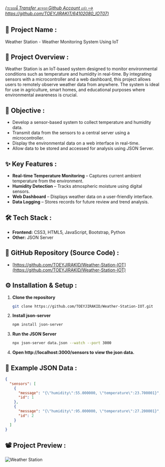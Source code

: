 ###### [(ระบบนี้ Transfer มาจาก Github Account เก่า --> https://github.com/TOEYJIRAKIT/64102080_IOT07)](https://github.com/TOEYJIRAKIT/64102080_IOT07)

## 🚀 **Project Name** :

Weather Station - Weather Monitoring System Using IoT

## 📌 **Project Overview** :

Weather Station is an IoT-based system designed to monitor environmental conditions such as temperature and humidity in real-time. By integrating sensors with a microcontroller and a web dashboard, this project allows users to remotely observe weather data from anywhere. The system is ideal for use in agriculture, smart homes, and educational purposes where environmental awareness is crucial.

## 🎯 **Objective** :

- Develop a sensor-based system to collect temperature and humidity data.
- Transmit data from the sensors to a central server using a microcontroller.
- Display the environmental data on a web interface in real-time.
- Allow data to be stored and accessed for analysis using JSON Server.

## ✨ **Key Features** :

- **Real-time Temperature Monitoring** – Captures current ambient temperature from the environment.
- **Humidity Detection** – Tracks atmospheric moisture using digital sensors.
- **Web Dashboard** – Displays weather data on a user-friendly interface.
- **Data Logging** – Stores records for future review and trend analysis.

## 🛠 **Tech Stack** :

- **Frontend:** CSS3, HTML5, JavaScript, Bootstrap, Python
- **Other:** JSON Server

## 📂 **GitHub Repository (Source Code)** :

- [https://github.com/TOEYJIRAKID/Weather-Station-IOT](https://github.com/TOEYJIRAKID/Weather-Station-IOT)

## ⚙️ **Installation & Setup** :

1. **Clone the repository**  
   ```bash
   git clone https://github.com/TOEYJIRAKID/Weather-Station-IOT.git
   ```  
2. **Install json-server**  
   ```bash
   npm install json-server
   ```  
3. **Run the JSON Server**  
   ```bash
   npx json-server data.json --watch --port 3000
   ```  
4. **Open http://localhost:3000/sensors to view the json data.**

## 📃 Example JSON Data :

```json
{
  "sensors": [
    {
      "message": "{\"humidity\":55.000000, \"temperature\":23.700001}",
      "id": 1
    },
    {
      "message": "{\"humidity\":95.000000, \"temperature\":27.200001}",
      "id": 2
    }
  ]
}
```

## 📽️ **Project Preview** :

![Weather Station]()
